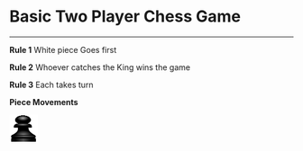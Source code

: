 # Basic Two Player Chess Game
___
**Rule 1**
White piece Goes first

**Rule 2**
Whoever catches the King wins the game

**Rule 3**
Each takes turn

**Piece Movements**

<img src="https://github.com/marcos-commits/chess_project/blob/main/img/blackPawn.png" width="50px" height="50px" title="blackPawn" />
